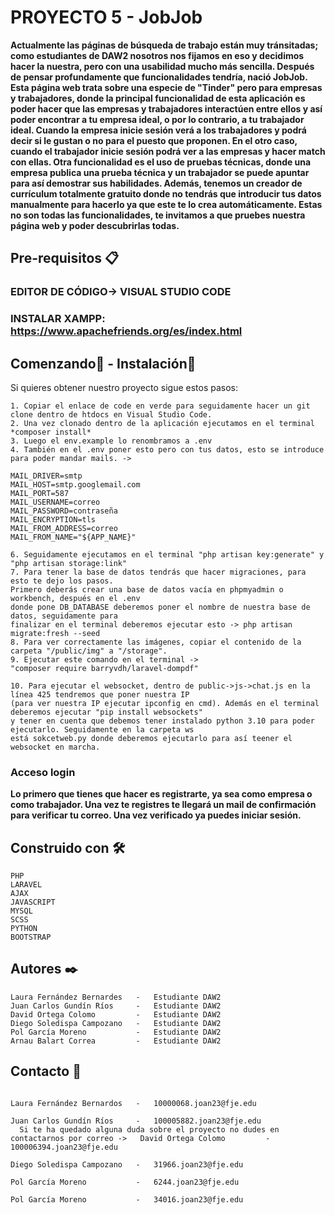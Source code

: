 # PROYECTO 5 - JobJob

**Actualmente las páginas de búsqueda de trabajo están muy tránsitadas; como estudiantes de DAW2 nosotros nos fijamos en eso y decidimos hacer la nuestra, pero con una usabilidad mucho más sencilla. Después de pensar profundamente que funcionalidades tendría, nació JobJob. Esta página web trata sobre una especie de "Tinder" pero para empresas y trabajadores, donde la principal funcionalidad de esta aplicación es poder hacer que las empresas y trabajadores interactúen entre ellos y así poder encontrar a tu empresa ideal, o por lo contrario, a tu trabajador ideal. Cuando la empresa inicie sesión verá a los trabajadores y podrá decir si le gustan o no para el puesto que proponen. En el otro caso, cuando el trabajador inicie sesión podrá ver a las empresas y hacer match con ellas. Otra funcionalidad es el uso de pruebas técnicas, donde una empresa publica una prueba técnica y un trabajador se puede apuntar para así demostrar sus habilidades. Además, tenemos un creador de currículum totalmente gratuito donde no tendrás que introducir tus datos manualmente para hacerlo ya que este te lo crea automáticamente. Estas no son todas las funcionalidades, te invitamos a que pruebes nuestra página web y poder descubrirlas todas.**


## Pre-requisitos 📋

### EDITOR DE CÓDIGO-> VISUAL STUDIO CODE
### INSTALAR XAMPP: https://www.apachefriends.org/es/index.html

## Comenzando🚀 - Instalación🔧

Si quieres obtener nuestro proyecto sigue estos pasos:
```
1. Copiar el enlace de code en verde para seguidamente hacer un git clone dentro de htdocs en Visual Studio Code.
2. Una vez clonado dentro de la aplicación ejecutamos en el terminal *composer install*
3. Luego el env.example lo renombramos a .env
4. También en el .env poner esto pero con tus datos, esto se introduce para poder mandar mails. ->

MAIL_DRIVER=smtp
MAIL_HOST=smtp.googlemail.com
MAIL_PORT=587
MAIL_USERNAME=correo
MAIL_PASSWORD=contraseña
MAIL_ENCRYPTION=tls 
MAIL_FROM_ADDRESS=correo
MAIL_FROM_NAME="${APP_NAME}"

6. Seguidamente ejecutamos en el terminal "php artisan key:generate" y "php artisan storage:link"
7. Para tener la base de datos tendrás que hacer migraciones, para esto te dejo los pasos. 
Primero deberás crear una base de datos vacía en phpmyadmin o workbench, después en el .env 
donde pone DB_DATABASE deberemos poner el nombre de nuestra base de datos, seguidamente para 
finalizar en el terminal deberemos ejecutar esto -> php artisan migrate:fresh --seed
8. Para ver correctamente las imágenes, copiar el contenido de la carpeta "/public/img" a "/storage".
9. Ejecutar este comando en el terminal -> 
"composer require barryvdh/laravel-dompdf"

10. Para ejecutar el websocket, dentro de public->js->chat.js en la línea 425 tendremos que poner nuestra IP
(para ver nuestra IP ejecutar ipconfig en cmd). Además en el terminal deberemos ejecutar "pip install websockets"
y tener en cuenta que debemos tener instalado python 3.10 para poder ejecutarlo. Seguidamente en la carpeta ws
está sokcetweb.py donde deberemos ejecutarlo para así teener el websocket en marcha.
```
### Acceso login

**Lo primero que tienes que hacer es registrarte, ya sea como empresa o como trabajador. Una vez te registres te llegará un mail de confirmación para verificar tu correo. Una vez verificado ya puedes iniciar sesión.**

## Construido con 🛠️

    PHP 
    LARAVEL
    AJAX
    JAVASCRIPT
    MYSQL
    SCSS
    PYTHON
    BOOTSTRAP

## Autores ✒️

    Laura Fernández Bernardes   -   Estudiante DAW2
    Juan Carlos Gundín Ríos     -   Estudiante DAW2
    David Ortega Colomo         -   Estudiante DAW2
    Diego Soledispa Campozano   -   Estudiante DAW2
    Pol García Moreno           -   Estudiante DAW2
    Arnau Balart Correa         -   Estudiante DAW2

## Contacto 📧     
  ```  
                                                                                            Laura Fernández Bernardos   -   10000068.joan23@fje.edu
                                                                                            Juan Carlos Gundín Ríos     -   100005882.joan23@fje.edu
    Si te ha quedado alguna duda sobre el proyecto no dudes en contactarnos por correo ->   David Ortega Colomo         -   100006394.joan23@fje.edu
                                                                                            Diego Soledispa Campozano   -   31966.joan23@fje.edu
                                                                                            Pol García Moreno           -   6244.joan23@fje.edu
                                                                                            Pol García Moreno           -   34016.joan23@fje.edu
  ```  
